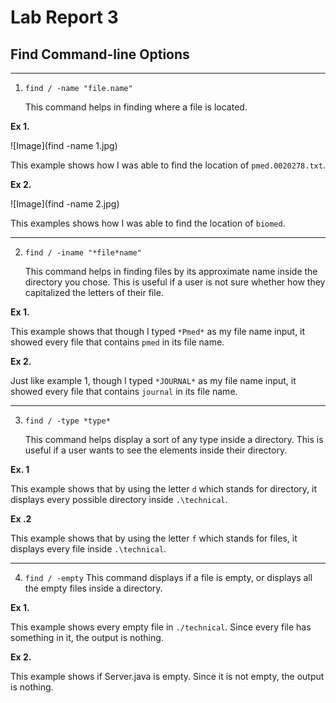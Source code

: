 # Lab Report 3
## **Find** Command-line Options

---

1. `find / -name "file.name"`

   This command helps in finding where a file is located.

  **Ex 1.**
  
![Image](find -name 1.jpg)

   This example shows how I was able to find the location of `pmed.0020278.txt`.
  
  **Ex 2.**
    
![Image](find -name 2.jpg)
   
   This examples shows how I was able to find the location of `biomed`.
  
---

2. `find / -iname "*file*name"`

   This command helps in finding files by its approximate name inside the directory you chose. This is useful if a user is not sure whether how they capitalized the letters of their file.

 **Ex 1.**

   This example shows that though I typed `*Pmed*` as my file name input, it showed every file that contains `pmed` in its file name.

 **Ex 2.**

   Just like example 1, though I typed `*JOURNAL*` as my file name input, it showed every file that contains `journal` in its file name. 

---

3. `find / -type *type*`

   This command helps display a sort of any type inside a directory. This is useful if a user wants to see the elements inside their directory.

 **Ex. 1**

   This example shows that by using the letter `d` which stands for directory, it displays every possible directory inside `.\technical`.

 **Ex .2**

   This example shows that by using the letter `f` which stands for files, it displays every file inside `.\technical`.

---

4. `find / -empty`
   This command displays if a file is empty, or displays all the empty files inside a directory.
  
 **Ex 1.**

   This example shows every empty file in `./technical`. Since every file has something in it, the output is nothing.
  
 **Ex 2.**
  
   This example shows if Server.java is empty. Since it is not empty, the output is nothing.

